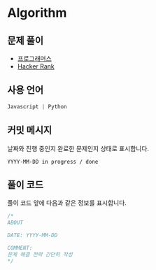 # Algorithm

## 문제 풀이
- [프로그래머스](https://github.com/kang-heesue/algorithms/tree/main/programmers)
- [Hacker Rank](https://github.com/kang-heesue/algorithm/tree/main/HackerRank)

## 사용 언어
```javascript
Javascript | Python
```

## 커밋 메시지
날짜와 진행 중인지 완료한 문제인지 상태로 표시합니다.
```
YYYY-MM-DD in progress / done
```

## 풀이 코드
풀이 코드 앞에 다음과 같은 정보를 표시합니다.
```javascript
/*
ABOUT

DATE: YYYY-MM-DD

COMMENT:
문제 해결 전략 간단히 작성
*/
```
